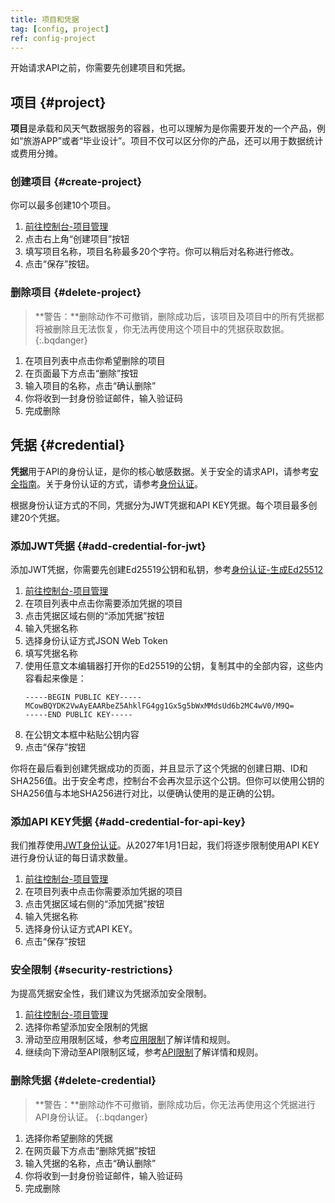 ```yaml
---
title: 项目和凭据
tag: [config, project]
ref: config-project
---
```


开始请求API之前，你需要先创建项目和凭据。

## 项目 {#project}

**项目**是承载和风天气数据服务的容器，也可以理解为是你需要开发的一个产品，例如“旅游APP”或者“毕业设计”。项目不仅可以区分你的产品，还可以用于数据统计或费用分摊。

### 创建项目 {#create-project}

你可以最多创建10个项目。

1. [前往控制台-项目管理](https://console.qweather.com/project)
2. 点击右上角“创建项目”按钮
3. 填写项目名称，项目名称最多20个字符。你可以稍后对名称进行修改。
4. 点击“保存”按钮。

### 删除项目 {#delete-project}

> **警告：**删除动作不可撤销，删除成功后，该项目及项目中的所有凭据都将被删除且无法恢复，你无法再使用这个项目中的凭据获取数据。
{:.bqdanger}

1. 在项目列表中点击你希望删除的项目
2. 在页面最下方点击“删除”按钮
3. 输入项目的名称，点击“确认删除”
4. 你将收到一封身份验证邮件，输入验证码
5. 完成删除

## 凭据 {#credential}

**凭据**用于API的身份认证，是你的核心敏感数据。关于安全的请求API，请参考[安全指南](/docs/best-practices/security-guidelines/)。关于身份认证的方式，请参考[身份认证](/docs/authentication/)。

根据身份认证方式的不同，凭据分为JWT凭据和API KEY凭据。每个项目最多创建20个凭据。

### 添加JWT凭据 {#add-credential-for-jwt}

添加JWT凭据，你需要先创建Ed25519公钥和私钥，参考[身份认证-生成Ed25512](/docs/configuration/authentication/#prerequisites)

1. [前往控制台-项目管理](https://console.qweather.com/project)
2. 在项目列表中点击你需要添加凭据的项目
3. 点击凭据区域右侧的“添加凭据”按钮
4. 输入凭据名称
5. 选择身份认证方式JSON Web Token
6. 填写凭据名称
7. 使用任意文本编辑器打开你的Ed25519的公钥，复制其中的全部内容，这些内容看起来像是：
   ```
   -----BEGIN PUBLIC KEY-----
   MCowBQYDK2VwAyEAARbeZ5AhklFG4gg1Gx5g5bWxMMdsUd6b2MC4wV0/M9Q=
   -----END PUBLIC KEY-----
   ```
8. 在公钥文本框中粘贴公钥内容
9. 点击“保存”按钮

你将在最后看到创建凭据成功的页面，并且显示了这个凭据的创建日期、ID和SHA256值。出于安全考虑，控制台不会再次显示这个公钥。但你可以使用公钥的SHA256值与本地SHA256进行对比，以便确认使用的是正确的公钥。

### 添加API KEY凭据 {#add-credential-for-api-key}

我们推荐使用[JWT身份认证](/docs/configuration/authentication/#json-web-token)。从2027年1月1日起，我们将逐步限制使用API KEY进行身份认证的每日请求数量。

1. [前往控制台-项目管理](https://console.qweather.com/project)
2. 在项目列表中点击你需要添加凭据的项目
3. 点击凭据区域右侧的“添加凭据”按钮
4. 输入凭据名称
5. 选择身份认证方式API KEY。
6. 点击“保存”按钮

### 安全限制 {#security-restrictions}

为提高凭据安全性，我们建议为凭据添加安全限制。

1. [前往控制台-项目管理](https://console.qweather.com/project)
2. 选择你希望添加安全限制的凭据
3. 滑动至应用限制区域，参考[应用限制](/docs/best-practices/security-guidelines/#app-restrictions)了解详情和规则。
4. 继续向下滑动至API限制区域，参考[API限制](/docs/best-practices/security-guidelines/#api-restrictions)了解详情和规则。

### 删除凭据 {#delete-credential}

> **警告：**删除动作不可撤销，删除成功后，你无法再使用这个凭据进行API身份认证。
{:.bqdanger}

1. 选择你希望删除的凭据
2. 在网页最下方点击“删除凭据”按钮
3. 输入凭据的名称，点击“确认删除”
4. 你将收到一封身份验证邮件，输入验证码
5. 完成删除

